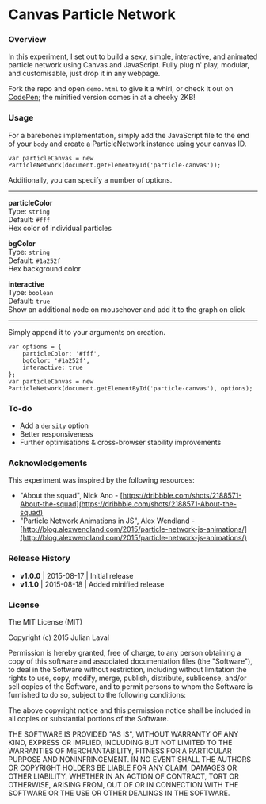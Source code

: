 # Canvas Particle Network

### Overview

In this experiment, I set out to build a sexy, simple, interactive, and animated particle network using Canvas and JavaScript. Fully plug n' play, modular, and customisable, just drop it in any webpage.

Fork the repo and open `demo.html` to give it a whirl, or check it out on [CodePen](http://codepen.io/JulianLaval/pen/KpLXOO/); the minified version comes in at a cheeky 2KB!

### Usage

For a barebones implementation, simply add the JavaScript file to the end of your `body` and create a ParticleNetwork instance using your canvas ID.

```
var particleCanvas = new ParticleNetwork(document.getElementById('particle-canvas'));
``` 

Additionally, you can specify a number of options.

---
**particleColor**  
Type: `string`  
Default: `#fff`  
Hex color of individual particles   

**bgColor**  
Type: `string`  
Default: `#1a252f`  
Hex background color

**interactive**  
Type: `boolean`  
Default: `true`  
Show an additional node on mousehover and add it to the graph on click

--- 

Simply append it to your arguments on creation.

```
var options = {
	particleColor: '#fff',
	bgColor: '#1a252f',
	interactive: true
};
var particleCanvas = new ParticleNetwork(document.getElementById('particle-canvas'), options);
```

### To-do

* Add a `density` option
* Better responsiveness
* Further optimisations & cross-browser stability improvements

### Acknowledgements

This experiment was inspired by the following resources:

* "About the squad", Nick Ano - [https://dribbble.com/shots/2188571-About-the-squad](https://dribbble.com/shots/2188571-About-the-squad)
* "Particle Network Animations in JS", Alex Wendland - [http://blog.alexwendland.com/2015/particle-network-js-animations/](http://blog.alexwendland.com/2015/particle-network-js-animations/)


### Release History

* **v1.0.0** | 2015-08-17 | Initial release
* **v1.1.0** | 2015-08-18 | Added minified release

### License

The MIT License (MIT)

Copyright (c) 2015 Julian Laval

Permission is hereby granted, free of charge, to any person obtaining a copy
of this software and associated documentation files (the "Software"), to deal
in the Software without restriction, including without limitation the rights
to use, copy, modify, merge, publish, distribute, sublicense, and/or sell
copies of the Software, and to permit persons to whom the Software is
furnished to do so, subject to the following conditions:

The above copyright notice and this permission notice shall be included in all
copies or substantial portions of the Software.

THE SOFTWARE IS PROVIDED "AS IS", WITHOUT WARRANTY OF ANY KIND, EXPRESS OR
IMPLIED, INCLUDING BUT NOT LIMITED TO THE WARRANTIES OF MERCHANTABILITY,
FITNESS FOR A PARTICULAR PURPOSE AND NONINFRINGEMENT. IN NO EVENT SHALL THE
AUTHORS OR COPYRIGHT HOLDERS BE LIABLE FOR ANY CLAIM, DAMAGES OR OTHER
LIABILITY, WHETHER IN AN ACTION OF CONTRACT, TORT OR OTHERWISE, ARISING FROM,
OUT OF OR IN CONNECTION WITH THE SOFTWARE OR THE USE OR OTHER DEALINGS IN THE
SOFTWARE.

